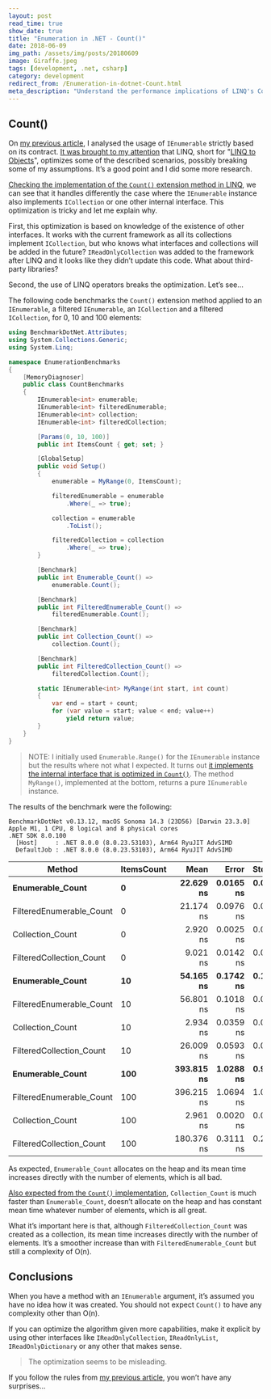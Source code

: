 ```yaml
---
layout: post
read_time: true
show_date: true
title: "Enumeration in .NET - Count()"
date: 2018-06-09
img_path: /assets/img/posts/20180609
image: Giraffe.jpeg
tags: [development, .net, csharp]
category: development
redirect_from: /Enumeration-in-dotnet-Count.html
meta_description: "Understand the performance implications of LINQ's Count() method in .NET, including optimizations, pitfalls, and best practices for working with collections and enumerables."
---
```


## Count()

On [my previous article](https://aalmada.github.io/posts/Enumeration-in-dotnet/), I analysed the usage of `IEnumerable` strictly based on its contract. [It was brought to my attention](https://twitter.com/jonaskulhanek/status/1005102953831727105) that LINQ, short for "[LINQ to Objects](https://learn.microsoft.com/en-us/dotnet/csharp/linq/query-a-collection-of-objects)", optimizes some of the described scenarios, possibly breaking some of my assumptions. It’s a good point and I did some more research.

[Checking the implementation of the `Count()` extension method in LINQ](https://github.com/dotnet/corefx/blob/70ec0ad490754fa64ab06dde1d1f10e4d36a83a9/src/System.Linq/src/System/Linq/Count.cs#L12), we can see that it handles differently the case where the `IEnumerable` instance also implements `ICollection` or one other internal interface. This optimization is tricky and let me explain why.

First, this optimization is based on knowledge of the existence of other interfaces. It works with the current framework as all its collections implement `ICollection`, but who knows what interfaces and collections will be added in the future? `IReadOnlyCollection` was added to the framework after LINQ and it looks like they didn’t update this code. What about third-party libraries?

Second, the use of LINQ operators breaks the optimization. Let’s see…

The following code benchmarks the `Count()` extension method applied to an `IEnumerable`, a filtered `IEnumerable`, an `ICollection` and a filtered `ICollection`, for 0, 10 and 100 elements:

```csharp
using BenchmarkDotNet.Attributes;
using System.Collections.Generic;
using System.Linq;

namespace EnumerationBenchmarks
{
    [MemoryDiagnoser]
    public class CountBenchmarks
    {
        IEnumerable<int> enumerable;
        IEnumerable<int> filteredEnumerable;
        IEnumerable<int> collection;
        IEnumerable<int> filteredCollection;

        [Params(0, 10, 100)]
        public int ItemsCount { get; set; }

        [GlobalSetup]
        public void Setup()
        {
            enumerable = MyRange(0, ItemsCount);

            filteredEnumerable = enumerable
                .Where(_ => true);

            collection = enumerable
                .ToList();

            filteredCollection = collection
                .Where(_ => true);
        }

        [Benchmark]
        public int Enumerable_Count() =>
            enumerable.Count();

        [Benchmark]
        public int FilteredEnumerable_Count() =>
            filteredEnumerable.Count();

        [Benchmark]
        public int Collection_Count() =>
            collection.Count();

        [Benchmark]
        public int FilteredCollection_Count() =>
            filteredCollection.Count();

        static IEnumerable<int> MyRange(int start, int count)
        {
            var end = start + count;
            for (var value = start; value < end; value++)
                yield return value;
        }
    }
}
```

> NOTE: I initially used `Enumerable.Range()` for the `IEnumerable` instance but the results where not what I expected. It turns out [it implements the internal interface that is optimized in `Count()`](https://github.com/dotnet/corefx/blob/70ec0ad490754fa64ab06dde1d1f10e4d36a83a9/src/System.Linq/src/System/Linq/Range.cs#L31). The method `MyRange()`, implemented at the bottom, returns a pure `IEnumerable` instance.

The results of the benchmark were the following:

``` text
BenchmarkDotNet v0.13.12, macOS Sonoma 14.3 (23D56) [Darwin 23.3.0]
Apple M1, 1 CPU, 8 logical and 8 physical cores
.NET SDK 8.0.100
  [Host]     : .NET 8.0.0 (8.0.23.53103), Arm64 RyuJIT AdvSIMD
  DefaultJob : .NET 8.0.0 (8.0.23.53103), Arm64 RyuJIT AdvSIMD
```

| Method                   | ItemsCount |           Mean |         Error |        StdDev |       Gen0 | Allocated |
| ------------------------ | ---------- | -------------: | ------------: | ------------: | ---------: | --------: |
| **Enumerable_Count**     | **0**      |  **22.629 ns** | **0.0165 ns** | **0.0146 ns** | **0.0089** |  **56 B** |
| FilteredEnumerable_Count | 0          |      21.174 ns |     0.0976 ns |     0.0815 ns |     0.0089 |      56 B |
| Collection_Count         | 0          |       2.920 ns |     0.0025 ns |     0.0023 ns |          - |         - |
| FilteredCollection_Count | 0          |       9.021 ns |     0.0142 ns |     0.0118 ns |          - |         - |
| **Enumerable_Count**     | **10**     |  **54.165 ns** | **0.1742 ns** | **0.1629 ns** | **0.0089** |  **56 B** |
| FilteredEnumerable_Count | 10         |      56.801 ns |     0.1018 ns |     0.0850 ns |     0.0089 |      56 B |
| Collection_Count         | 10         |       2.934 ns |     0.0359 ns |     0.0336 ns |          - |         - |
| FilteredCollection_Count | 10         |      26.009 ns |     0.0593 ns |     0.0526 ns |          - |         - |
| **Enumerable_Count**     | **100**    | **393.815 ns** | **1.0288 ns** | **0.9120 ns** | **0.0086** |  **56 B** |
| FilteredEnumerable_Count | 100        |     396.215 ns |     1.0694 ns |     1.0003 ns |     0.0086 |      56 B |
| Collection_Count         | 100        |       2.961 ns |     0.0020 ns |     0.0016 ns |          - |         - |
| FilteredCollection_Count | 100        |     180.376 ns |     0.3111 ns |     0.2429 ns |          - |         - |

As expected, `Enumerable_Count` allocates on the heap and its mean time increases directly with the number of elements, which is all bad.

[Also expected from the `Count()` implementation](https://github.com/dotnet/corefx/blob/70ec0ad490754fa64ab06dde1d1f10e4d36a83a9/src/System.Linq/src/System/Linq/Count.cs#L12), `Collection_Count` is much faster than `Enumerable_Count`, doesn’t allocate on the heap and has constant mean time whatever number of elements, which is all great.

What it’s important here is that, although `FilteredCollection_Count` was created as a collection, its mean time increases directly with the number of elements. It’s a smoother increase than with `FilteredEnumerable_Count` but still a complexity of O(n).

## Conclusions

When you have a method with an `IEnumerable` argument, it’s assumed you have no idea how it was created. You should not expect `Count()` to have any complexity other than O(n).

If you can optimize the algorithm given more capabilities, make it explicit by using other interfaces like `IReadOnlyCollection`, `IReadOnlyList`, `IReadOnlyDictionary` or any other that makes sense.

> The optimization seems to be misleading.

If you follow the rules from [my previous article](https://aalmada.github.io/posts/Enumeration-in-dotnet/), you won’t have any surprises…
